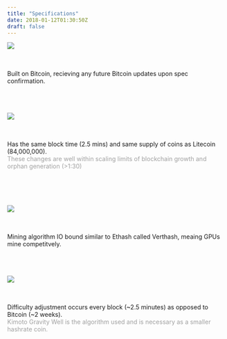 ```yaml
---
title: "Specifications"
date: 2018-01-12T01:30:50Z
draft: false
---
```


<style type="text/css">
 img {
  max-width: 93px;
 }
</style>


<img src="../images/bitcoin.png">

<br><br>
Built on Bitcoin, recieving any future Bitcoin updates upon spec confirmation.
<br><br>
<br><br>


<img src="../images/litecoin.png">

<br><br>
Has the same block time (2.5 mins) and same supply of coins as Litecoin (84,000,000).
<span style="opacity: 0.4; display: block;">These changes are well within scaling limits of blockchain growth and orphan generation (>1:30)</span>
<br><br>
<br><br>


<img src="../images/ethereum.png">

<br><br>
Mining algorithm IO bound similar to Ethash called Verthash, meaing GPUs mine competitvely.
<br><br>
<br><br>

<img src="../images/kgw.png">

<br><br>
Difficulty adjustment occurs every block (~2.5 minutes) as opposed to Bitcoin (~2 weeks).
<span style="opacity: 0.4; display: block;">Kimoto Gravity Well is the algorithm used and is necessary as a smaller hashrate coin.</span>
<br><br>
<br><br>






